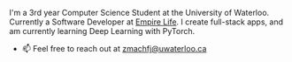 I'm a 3rd year Computer Science Student at the University of Waterloo. Currently a Software Developer at <a href="https://www.empire.ca/">Empire Life</a>. I create full-stack apps, and am currently learning Deep Learning with PyTorch.

- 📫 Feel free to reach out at <a href="mailto:zmachfj@uwaterloo.ca">zmachfj@uwaterloo.ca</a>

